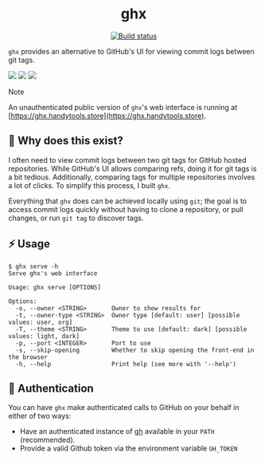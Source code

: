 <p align="center">
  <h1 align="center">ghx</h1>
  <p align="center">
    <a href="https://github.com/dhth/ghx/actions/workflows/main.yml"><img alt="Build status" src="https://img.shields.io/github/actions/workflow/status/dhth/ghx/main.yml?style=flat-square"></a>
  </p>
</p>

`ghx` provides an alternative to GitHub's UI for viewing commit logs between
git tags.

![](https://tools.dhruvs.space/images/ghx/1.png)
![](https://tools.dhruvs.space/images/ghx/2.png)
![](https://tools.dhruvs.space/images/ghx/3.png)

> [!NOTE]
> An unauthenticated public version of `ghx`'s web interface is running
> at [https://ghx.handytools.store](https://ghx.handytools.store).

🤔 Why does this exist?
---

I often need to view commit logs between two git tags for GitHub hosted
repositories. While GitHub's UI allows comparing refs, doing it for git tags is
a bit tedious. Additionally, comparing tags for multiple repositories involves a
lot of clicks. To simplify this process, I built `ghx`.

Everything that `ghx` does can be achieved locally using `git`; the goal is to
access commit logs quickly without having to clone a repository, or pull
changes, or run `git tag` to discover tags.

⚡️ Usage
---

```text
$ ghx serve -h
Serve ghx's web interface

Usage: ghx serve [OPTIONS]

Options:
  -o, --owner <STRING>       Owner to show results for
  -t, --owner-type <STRING>  Owner type [default: user] [possible values: user, org]
  -T, --theme <STRING>       Theme to use [default: dark] [possible values: light, dark]
  -p, --port <INTEGER>       Port to use
  -s, --skip-opening         Whether to skip opening the front-end in the browser
  -h, --help                 Print help (see more with '--help')
```

🔑 Authentication
---

You can have `ghx` make authenticated calls to GitHub on your behalf in either
of two ways:

- Have an authenticated instance of [gh](https://github.com/cli/cli) available
  in your `PATH` (recommended).
- Provide a valid Github token via the environment variable `GH_TOKEN`
